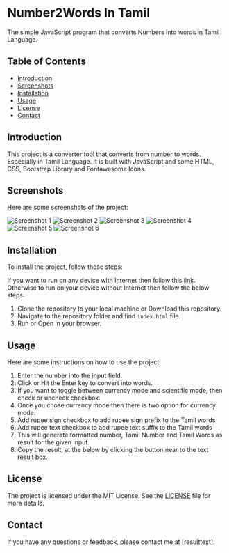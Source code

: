 # Number2Words In Tamil

The simple JavaScript program that converts Numbers into words in Tamil Language. 

## Table of Contents

* [Introduction](#introduction)
* [Screenshots](#screenshots)
* [Installation](#installation)
* [Usage](#usage)
* [License](#license)
* [Contact](#contact)

## Introduction

This project is a converter tool that converts from number to words. Especially in Tamil Language. It is built with JavaScript and some HTML, CSS, Bootstrap Library and Fontawesome Icons.

## Screenshots

Here are some screenshots of the project:

![Screenshot 1](../master/docs/screenshot1.jpg)
![Screenshot 2](../master/docs/screenshot2.jpg)
![Screenshot 3](../master/docs/screenshot3.jpg)
![Screenshot 4](../master/docs/screenshot4.jpg)
![Screenshot 5](../master/docs/screenshot5.jpg)
![Screenshot 6](../master/docs/screenshot6.jpg)

## Installation

To install the project, follow these steps:

If you want to run on any device with Internet then follow this [link](https://arathinai.blogspot.com/p/number-to-words.html).
Otherwise to run on your device without Internet then follow the below steps.

1. Clone the repository to your local machine or Download this repository.
2. Navigate to the repository folder and find `index.html` file.
3. Run or Open in your browser.

## Usage

Here are some instructions on how to use the project:

1. Enter the number into the input field.
2. Click or Hit the Enter key to convert into words.
3. If you want to toggle between currency mode and scientific mode, then check or uncheck checkbox.
4. Once you chose currency mode then there is two option for currency mode.
5. Add rupee sign checkbox to add rupee sign prefix to the Tamil words
6. Add rupee text checkbox to add rupee text suffix to the Tamil words
7. This will generate formatted number, Tamil Number and Tamil Words as result for the given input.
4. Copy the result, at the below by clicking the button near to the text result box.

## License

The project is licensed under the MIT License. See the [LICENSE](LICENSE.md) file for more details.

## Contact

If you have any questions or feedback, please contact me at [resulttext].
